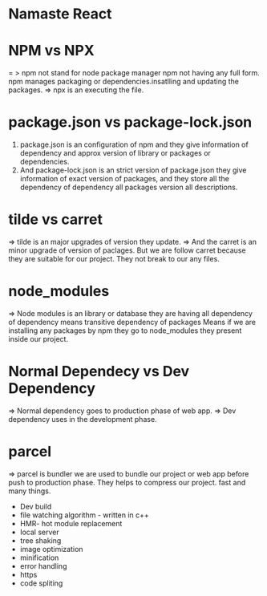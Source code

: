 # Namaste React 

# NPM vs NPX
= > npm not stand for node package manager npm not having any full form. npm manages packaging or dependencies.insatlling and updating the packages.
=> npx is an executing the file.

# package.json vs package-lock.json
1. package.json is an configuration of npm and they give information of dependency and approx version of library or packages or dependencies.
2. And package-lock.json is an strict version of package.json they give information of exact version of packages, and they store all the dependency of dependency all packages version all descriptions.

# tilde vs carret
=> tilde is an major upgrades of version they update.
=> And the carret is an minor upgrade of version of paclages. But we are follow carret because they are suitable for our project. They not break to our any files.

# node_modules
=> Node modules is an library or database they are having all dependency of dependency means transitive dependency of packages Means if we are installing any packages by npm they go to node_modules they present inside our project.

# Normal Dependecy vs Dev Dependency
=> Normal dependency goes to production phase of web app.
=> Dev dependency uses in the development phase.

# parcel 
=> parcel is bundler we are used to bundle our project or web app before push to production phase. They helps to compress our project. fast and many things.
- Dev build
- file watching algorithm - written in c++
- HMR- hot module replacement
- local server
- tree shaking
- image optimization
- minification
- error handling 
- https
- code spliting